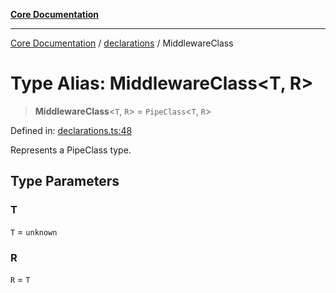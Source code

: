 [**Core Documentation**](../../README.md)

***

[Core Documentation](../../README.md) / [declarations](../README.md) / MiddlewareClass

# Type Alias: MiddlewareClass\<T, R\>

> **MiddlewareClass**\<`T`, `R`\> = `PipeClass`\<`T`, `R`\>

Defined in: [declarations.ts:48](https://github.com/stonemjs/core/blob/85781fe5b87769612839dd6b850ba45186d357fa/src/declarations.ts#L48)

Represents a PipeClass type.

## Type Parameters

### T

`T` = `unknown`

### R

`R` = `T`
